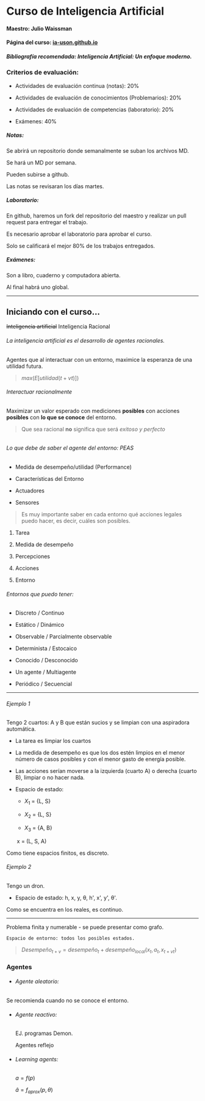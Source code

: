 # Curso de Inteligencia Artificial

#### Maestro: Julio Waissman

#### Página del curso: [ia-uson.github.io](https://ia-unison.github.io/)

##### Bibliografía recomendada: Inteligencia Artificial: Un enfoque moderno.

### Criterios de evaluación:

- Actividades de evaluación continua (notas): 20%

- Actividades de evaluación de conocimientos (Problemarios): 20%

- Actividades de evaluación de competencias (laboratorio): 20%

- Exámenes: 40%

##### Notas:

Se abrirá un repositorio donde semanalmente se suban los archivos MD.

Se hará un MD por semana.

Pueden subirse a github.

Las notas se revisaran los días martes.

##### Laboratorio:

En github, haremos un fork del repositorio del maestro y realizar un pull request para entregar el trabajo.

Es necesario aprobar el laboratorio para aprobar el curso.

Solo se calificará el mejor 80% de los trabajos entregados.

##### Exámenes:

Son a libro, cuaderno y computadora abierta.

Al final habrá uno global.



----

## Iniciando con el curso...

~~Inteligencia artificial~~ Inteligencia Racional

###### La inteligencia artificial es el desarrollo de agentes racionales.

Agentes que al interactuar con un entorno, maximice la esperanza de una utilidad futura. 

> $max( E [utilidad (t + vt)])$



###### Interactuar racionalmente

Maximizar un valor esperado con mediciones **posibles** con acciones **posibles** con **lo que se conoce** del entorno.

> Que sea racional **no** significa que será *exitoso y perfecto*

###### 

###### Lo que debe de saber el agente del entorno: PEAS

- Medida de desempeño/utilidad (Performance)

- Características del Entorno

- Actuadores

- Sensores
  
  

> Es muy importante saber en cada entorno qué acciones legales puedo hacer, es decir, cuáles son posibles.



1. Tarea

2. Medida de desempeño

3. Percepciones

4. Acciones

5. Entorno
   
   

###### Entornos que puedo tener:

- Discreto / Continuo

- Estático / Dinámico

- Observable / Parcialmente observable

- Determinista / Estocaico

- Conocido / Desconocido

- Un agente / Multiagente

- Periódico / Secuencial

--- 

###### Ejemplo 1

Tengo 2 cuartos: A y B que están sucios y se limpian con una aspiradora automática.

- La tarea es limpiar los cuartos

- La medida de desempeño es que los dos estén limpios en el menor número de casos posibles y con el menor gasto de energía posible.

- Las acciones serían moverse a la izquierda (cuarto A) o derecha (cuarto B), limpiar o no hacer nada.

- Espacio de estado: 
  
  - $X_1$ = {L, S}
  
  - $X_2$ = {L, S}
  
  - $X_3$ = {A, B}

       x = (L, S, A)

Como tiene espacios finitos, es discreto.



###### Ejemplo 2

Tengo un dron.

- Espacio de estado: h, x, y, θ, h', x', y', θ'. 

Como se encuentra en los reales, es continuo.

---

Problema finita y numerable - se puede presentar como grafo.

``Espacio de entorno: todos los posibles estados.``

> $Desempeño_{t+v} = desempeño_t + desempeño_{local} (x_t, a_t, x_{t+vt})$



### Agentes

- ###### Agente aleatorio:

Se recomienda cuando no se conoce el entorno.

- ###### Agente reactivo:
  
  EJ. programas Demon.
  
  Agentes reflejo

- ###### Learning agents:
  
  $a = f(p)$
  
  $­â = f_{aprox}(p, θ)$
  
  
